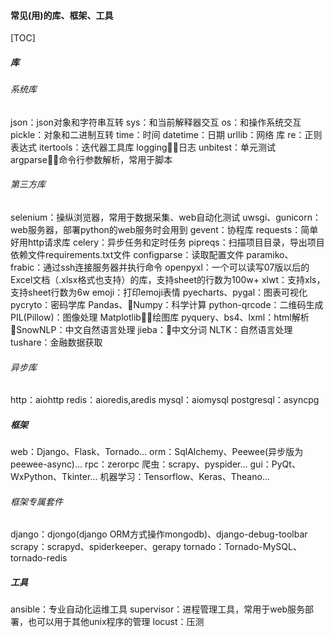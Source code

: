 #### 常见(用)的库、框架、工具
[TOC]
##### 库
###### 系统库
json：json对象和字符串互转
sys：和当前解释器交互
os：和操作系统交互
pickle：对象和二进制互转
time：时间
datetime：日期
urllib：网络 库
re：正则表达式
itertools：迭代器工具库
logging：日志
unbitest：单元测试
argparse：命令行参数解析，常用于脚本
###### 第三方库
selenium：操纵浏览器，常用于数据采集、web自动化测试
uwsgi、gunicorn：web服务器，部署python的web服务时会用到
gevent：协程库
requests：简单好用http请求库
celery：异步任务和定时任务
pipreqs：扫描项目目录，导出项目依赖文件requirements.txt文件
configparse：读取配置文件
paramiko、frabic：通过ssh连接服务器并执行命令
openpyxl：一个可以读写07版以后的Excel文档（.xlsx格式也支持）的库，支持sheet的行数为100w+
xlwt：支持xls，支持sheet行数为6w
emoji：打印emoji表情
pyecharts、pygal：图表可视化
pycryto：密码学库
Pandas、Numpy：科学计算
python-qrcode：二维码生成
PIL(Pillow)：图像处理
Matplotlib：绘图库
pyquery、bs4、lxml：html解析
SnowNLP：中文自然语言处理
jieba：中文分词
NLTK：自然语言处理
tushare：金融数据获取
###### 异步库
http：aiohttp
redis：aioredis,aredis
mysql：aiomysql
postgresql：asyncpg

##### 框架
web：Django、Flask、Tornado...
orm：SqlAlchemy、Peewee(异步版为peewee-async)...
rpc：zerorpc
爬虫：scrapy、pyspider...
gui：PyQt、WxPython、Tkinter...
机器学习：Tensorflow、Keras、Theano...
###### 框架专属套件
django：djongo(django ORM方式操作mongodb)、django-debug-toolbar
scrapy：scrapyd、spiderkeeper、gerapy
tornado：Tornado-MySQL、tornado-redis

##### 工具
ansible：专业自动化运维工具
supervisor：进程管理工具，常用于web服务部署，也可以用于其他unix程序的管理
locust：压测
